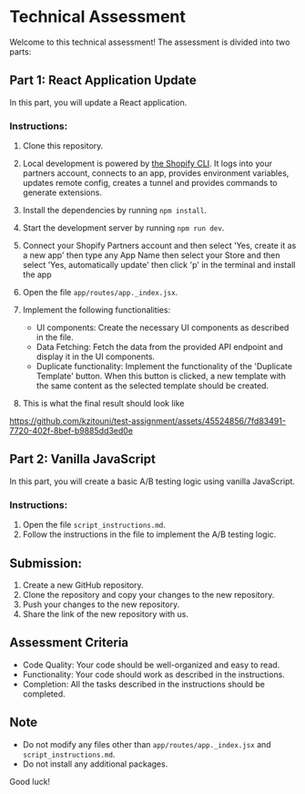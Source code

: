 # Technical Assessment

Welcome to this technical assessment! The assessment is divided into two parts:

## Part 1: React Application Update

In this part, you will update a React application.

### Instructions:

1. Clone this repository.
2. Local development is powered by [the Shopify CLI](https://shopify.dev/docs/apps/tools/cli). It logs into your partners account, connects to an app, provides environment variables, updates remote config, creates a tunnel and provides commands to generate extensions.
3. Install the dependencies by running `npm install`.
4. Start the development server by running `npm run dev`.
5. Connect your Shopify Partners account and then select 'Yes, create it as a new app' then type any App Name then select your Store and then select 'Yes, automatically update' then click 'p' in the terminal and install the app
6. Open the file `app/routes/app._index.jsx`.
7. Implement the following functionalities:

   - UI components: Create the necessary UI components as described in the file.
   - Data Fetching: Fetch the data from the provided API endpoint and display it in the UI components.
   - Duplicate functionality: Implement the functionality of the 'Duplicate Template' button. When this button is clicked, a new template with the same content as the selected template should be created.

8. This is what the final result should look like

https://github.com/kzitouni/test-assignment/assets/45524856/7fd83491-7720-402f-8bef-b9885dd3ed0e

## Part 2: Vanilla JavaScript

In this part, you will create a basic A/B testing logic using vanilla JavaScript.

### Instructions:

1. Open the file `script_instructions.md`.
2. Follow the instructions in the file to implement the A/B testing logic.

## Submission:

1. Create a new GitHub repository.
2. Clone the repository and copy your changes to the new repository.
3. Push your changes to the new repository.
4. Share the link of the new repository with us.

## Assessment Criteria

- Code Quality: Your code should be well-organized and easy to read.
- Functionality: Your code should work as described in the instructions.
- Completion: All the tasks described in the instructions should be completed.

## Note

- Do not modify any files other than `app/routes/app._index.jsx` and `script_instructions.md`.
- Do not install any additional packages.

Good luck!
